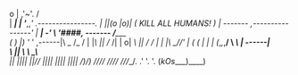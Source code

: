 o
           |
         ,'~'.
        /     \
       |   ____|_
       |  '___,,_'         .----------------.
       |  ||(o |o)|       ( KILL ALL HUMANS! )
       |   -------         ,----------------'
       |  _____|         -'
       \  '####,
        -------
      /________\
    (  )        |)
    '_ ' ,------|\         _
   /_ /  |      |_\        ||
  /_ /|  |     o| _\      _|| 
 /_ / |  |      |\ _\____//' |
(  (  |  |      | (_,_,_,____/
 \ _\ |   ------|        
  \ _\|_________|
   \ _\ \__\\__\
   |__| |__||__|
||/__/  |__||__|
        |__||__|
        |__||__|
        /__)/__)
       /__//__/
      /__//__/
     /__//__/.
   .'    '.   '.
  (_kOs____)____)
